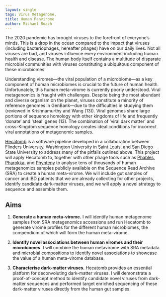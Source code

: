 ```yaml
---
layout: single
tags: Virus Metagenome,
title: Human Panvirome
author: Michael Roach
---
```


The 2020 pandemic has brought viruses to the forefront of everyone’s minds. This is a drop in the ocean compared to
the impact that viruses (including bacteriophages, hereafter phages) have on our daily lives. Not all viruses are bad,
and viruses influence every environment including human health and disease. The human body itself contains a
multitude of disparate microbial communities with viruses constituting a ubiquitous component of these microbiomes.

Understanding viromes—the viral population of a microbiome—as a key component of human microbiomes is crucial to the future of
human health. Unfortunately, this human meta-virome is currently poorly understood.
Viral metagenomics is fraught with challenges. Despite being the most abundant and diverse organism on the planet,
viruses constitute a minority of reference genomes in GenBank—due to the difficulties in studying them (reviewed in
Krishnamurthy and Wang (13)). Viral genomes share large portions of sequence homology with other kingdoms of life and frequently
‘donate’ and ‘steal’ genes (13). The combination of ‘viral dark matter’ and cross-Kingdom sequence homology creates
ideal conditions for incorrect viral annotations of metagenomic samples. 

[Hecatomb](https://github.com/shandley/hecatomb) is a software pipeline developed in
a collaboration between Flinders University, Washington University in Saint Louis, and San Diego State University to
address many of the pitfalls outlined above. This project will apply Hecatomb to, together with other phage tools such
as [Phables](https://github.com/Vini2/phables), [Pharokka](https://github.com/gbouras13/pharokka), and 
[Phynteny](https://github.com/susiegriggo/Phynteny) to analyse tens of thousands of human metagenomics samples publicly 
available on the Sequence Read Archive (SRA) to create a human meta-virome. 
We will include gut samples of cancer and IBD patients that we are already collecting for other
projects, identify candidate dark-matter viruses, and we will apply a novel strategy to sequence and assemble them.

## Aims
1. __Generate a human meta-virome.__ I will identify human metagenome samples from SRA metagenomics accessions
and run Hecatomb to generate virome profiles for the different human microbiomes, the compendium of which will
form the human meta-virome.
   
2. __Identify novel associations between human viromes and their microbiomes.__ I will combine the human metavirome with SRA metadata and microbial compositions to identify novel associations to showcase the value of a
human meta-virome database.
   
3. __Characterise dark-matter viruses.__ Hecatomb provides an essential platform for deconvoluting dark-matter
viruses. I will demonstrate a proof-of-concept method to identify candidate novel viruses from dark-matter sequences
and performed target enriched sequencing of these dark-matter viruses directly from the human gut samples.